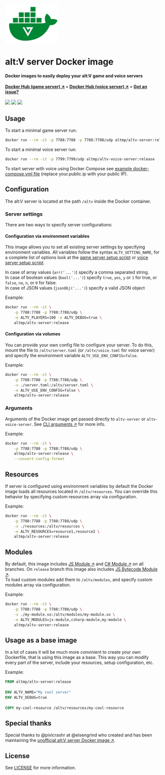 <img height="128" src=".github/logo.png" />

# alt:V server Docker image
#### Docker images to easily deploy your alt:V game and voice servers
**[Docker Hub (game server) &nearr;](https://hub.docker.com/r/altmp/altv-server)** • **[Docker Hub (voice server) &nearr;](https://hub.docker.com/r/altmp/altv-voice-server)** • **[Got an issue?](https://github.com/altmp/altv-docker/issues/new)**
<br><br>
[![](https://img.shields.io/badge/Discord-5865F2?style=for-the-badge&logo=discord&logoColor=white)](https://discord.altv.mp/)
[![](https://img.shields.io/badge/Patreon-F96854?style=for-the-badge&logo=patreon&logoColor=white)](https://go.altv.mp/patreon/)
[![](https://img.shields.io/badge/alt:V_website-008736?style=for-the-badge&logo=data:image/svg+xml;base64,PHN2ZyB3aWR0aD0iNDUiIGhlaWdodD0iMzkiIHZpZXdCb3g9IjAgMCA0NSAzOSIgZmlsbD0ibm9uZSIgeG1sbnM9Imh0dHA6Ly93d3cudzMub3JnLzIwMDAvc3ZnIj4KPHBhdGggZmlsbC1ydWxlPSJldmVub2RkIiBjbGlwLXJ1bGU9ImV2ZW5vZGQiIGQ9Ik0wIDBMMjIuNSAzOUw0NSAwSDE1LjAxOTJMMjIuNDk5NiAxMy4wMjZMMjYuMjQ5NyA2LjU3OEgzMy43MTA2TDIyLjUgMjUuOTQ4TDcuNTE5MzggMEgwWiIgZmlsbD0iI0YxRjJGMiIvPgo8L3N2Zz4K&logoColor=white)](https://altv.mp/)
<br/>

## Usage

To start a minimal game server run:
```bash
docker run --rm -it -p 7788:7788 -p 7788:7788/udp altmp/altv-server:release
```

To start a minimal voice server run:
```bash
docker run --rm -it -p 7799:7799/udp altmp/altv-voice-server:release
```

To start server with voice using Docker Compose see [example docker-compose.yml file](docker-compose.yml) (replace your.public.ip with your public IP).

## Configuration

The alt:V server is located at the path `/altv` inside the Docker container.

### Server settings

There are two ways to specify server configurations:

#### Configuration via environment variables

This image allows you to set all existing server settings by specifying environment variables.
All variables follow the syntax `ALTV_SETTING_NAME`, for a complete list of options look at the [game server setup script](config/server.js) or [voice server setup script](config/voice-server.js).

In case of array values (`arr('...')`) specify a comma separated string.<br>
In case of boolean values (`bool('...')`) specify `true`, `yes`, `y` or `1` for true, or `false`, `no`, `n`, or `0` for false.<br>
In case of JSON values (`jsonObj('...')`) specify a valid JSON object

Example:
```bash
docker run --rm -it \
    -p 7788:7788 -p 7788:7788/udp \
    -e ALTV_PLAYERS=100 -e ALTV_DEBUG=true \
    altmp/altv-server:release
```

#### Configuration via volumes

You can provide your own config file to configure your server.
To do this, mount the file to `/altv/server.toml` (or `/altv/voice.toml` for voice server) and specify the environment variable `ALTV_USE_ENV_CONFIG=false`.

Example:
```bash
docker run --rm -it \
    -p 7788:7788 -p 7788:7788/udp \
    -v ./server.toml:/altv/server.toml \
    -e ALTV_USE_ENV_CONFIG=false \
    altmp/altv-server:release
```

### Arguments

Arguments of the Docker image get passed directly to `altv-server` or `altv-voice-server`.
See [CLI arguments &nearr;](https://go.altv.mp/server-cli) for more info.

Example:
```bash
docker run --rm -it \
    -p 7788:7788 -p 7788:7788/udp \
    altmp/altv-server:release \
    --convert-config-format
```

## Resources

If server is configured using environment variables by default the Docker image loads all resources located in `/altv/resources`.
You can override this behavior by specifying custom resources array via configuration.

Example:
```bash
docker run --rm -it \
    -p 7788:7788 -p 7788:7788/udp \
    -v ./resources:/altv/resources \
    -e ALTV_RESOURCES=resource1,resource2 \
    altmp/altv-server:release
```

## Modules

By default, this image includes [JS Module &nearr;](https://github.com/altmp/altv-js-module) and [C# Module &nearr;](https://github.com/altmp/coreclr-module) on all branches.
On `release` branch this image also includes [JS Bytecode Module &nearr;](https://github.com/altmp/altv-js-bytecode).<br>
To load custom modules add them to `/altv/modules`, and specify custom modules array via configuration.

Example:
```bash
docker run --rm -it \
    -p 7788:7788 -p 7788:7788/udp \
    -v ./my-module.so:/altv/modules/my-module.so \
    -e ALTV_MODULES=js-module,csharp-module,my-module \
    altmp/altv-server:release
```


## Usage as a base image

In a lot of cases it will be much more convinient to create your own Dockerfile, that is using this image as a base. This way you can modify every part of the server, include your resources, setup configuration, etc.

Example:
```dockerfile
FROM altmp/altv-server:release

ENV ALTV_NAME="My cool server"
ENV ALTV_DEBUG=true

COPY my-cool-resource /altv/resources/my-cool-resource
```

## Special thanks

Special thanks to @pixlcrashr at @eisengrind who created and has been maintaining the [unofficial alt:V server Docker image &nearr;](https://github.com/eisengrind/docker-altv-server).

## License

See [LICENSE](LICENSE) for more information.

